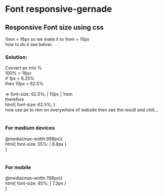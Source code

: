 # Font responsive-gernade

## Responsive Font size using css

1rem = 16px so we make it to 1rem = 10px <br /> 
how to do it see below: <br />
### Solution:<br />
Convert px into % <br />
100% = 16px <br />
if 1px = 6.25% <br />
then 10px = 62.5% 
<br /><br />
=> font-size: 62.5%; | 10px | 1rem  
therefore <br />
html{ font-size: 62.5%; } <br />
now use px to rem on everywhere of website then see the result and chill...<br /><br />

### For medium devices<br />
@media(max-width:998px){<br />
html{
font-size: 55%: | 8.8px
}<br />
}<br /><br />
### For mobile <br />
@media(max-width:768px){<br />
html{
font-size: 45%; | 7.2px
}<br />
}

